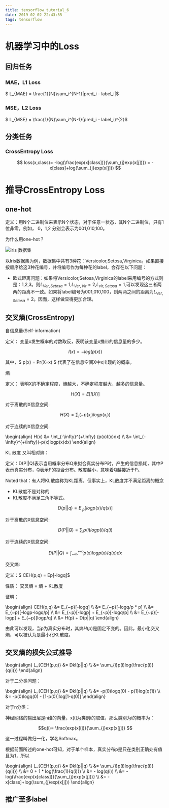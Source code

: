 ```yaml
---
title: tensorflow_tutorial_6
date: 2019-02-02 22:43:55
tags: tensorflow
---
```


# 机器学习中的Loss

## 回归任务

### MAE，L1 Loss

$ L_{MAE} = \frac{1}{N}\sum_i^{N-1}|pred_i - label_i|$

### MSE，L2 Loss

$ L_{MSE} = \frac{1}{N}\sum_i^{N-1}(pred_i - label_i)^{2}$

## 分类任务

### CrossEntropy Loss

$$ loss(x,class)= -log(\frac{exp(x[class])}{\sum_{j}exp(x[j])}) = -x[class]+log(\sum_{j}exp(x[j])) $$


# 推导CrossEntropy Loss

## one-hot 

定义：用N个二进制位来表示N个状态，对于任意一状态，其N个二进制位，只有1位非零。例如， 0，1,2 分别会表示为001,010,100。

为什么用one-hot？

![Iris 数据集](1.jpeg)

以Iris数据集为例，数据集中共有3种花：Versicolor,Setosa,Virginica。如果直接按顺序给这3种花编号，并将编号作为每种花的label，会存在以下问题：
+ 欧式距离问题：如果将Versicolor,Setosa,Virginica的label采用编号的方式则是：1,2,3。则$L_{Ver,Setosa}=1$,$L_{Ver,Vir}=2$,$L_{vir,Setosa}=1$,可以发现这三者两两的距离不一致。如果将label编号为001,010,100，则两两之间的距离为$L_{Ver,Setosa}=2$。因而，这样做显得更加合理。

## 交叉熵(CrossEntropy)

自信息量(Self-information)

定义： 变量x发生概率的对数取反，表明该变量x携带的信息量的多少。

$$ I(x) = - log(p(x))$$

其中，$ p(x) = Pr(X=x) $ 代表了在信息空间X中x出现的的概率。
 

熵

定义： 表明X的不确定程度，熵越大，不确定程度越大，越多的信息量。

$$H(X) = E[I(X)]$$

对于离散的X信息空间:

$$H(X) = \sum_{i} (-p(x_i)logp(x_i)) $$

对于连续的X信息空间:

\begin{align} 
H(x) &= \int_{-\infty}^{+\infty} (p(x)I(x)dx) \\\\
 &= \int_{-\infty}^{+\infty}(-p(x)logp(x)dx)
\end{align}  

KL 散度 又叫相对熵：

定义：D(P||Q)表示当用概率分布Q来拟合真实分布P时，产生的信息损耗，其中P表示真实分布，Q表示P的拟合分布。散度越小，意味着Q越接近于P。           

Noted that：有人将KL散度称为KL距离，但事实上，KL散度并不满足距离的概念
+ KL散度不是对称的
+ KL散度不满足三角不等式。

$$ D(p||q) =  E_{~p}[log{p(x)/q(x)}]$$

对于离散的X信息空间:

$$D(P||Q)=\sum_{i} p(i)logp(i)/q(i)$$

对于连续的X信息空间:

$$D(P||Q)=\int_{-\infty}^{+\infty} p(x)logp(x)/q(x)dx$$

交叉熵: 

定义：$ CEH(p,q) = Ep[-logq]$

性质： 交叉熵 = 熵 + KL散度

证明： 

\begin{align} 
CEH(p,q) &=  E_{~p}[-logq] \\\\
&= E_{~p}[-logq/p * p] \\\\
&= E_{~p}[-logp-logq/p] \\\\
&= E_{~p}[-logp] + E_{~p}[-logq/p] \\\\
&= E_{~p}[-logp] + E_{~p}[logp/q] \\\\
&= H(p) + D(p||q)
\end{align}

由此可以发现，当p为真实分布时，其熵$H(p)$是固定不变的。因此，最小化交叉熵，可以被认为是最小化KL散度。            


## 交叉熵的损失公式推导

\begin{align} 
L_{CEH(p,q)} &= Dkl(p||q) \\\\
&= \sum_{i}p(i)log(\frac{p(i)}{q(i)}) 
\end{align}

对于二分类问题：

\begin{align} 
L_{CEH(p,q)} &= Dkl(p||q) \\\\
&= -p(0)logq(0) - p(1)log(q(1)) \\\\
&= -p(0)logq(0) - [1-p(0)]log[1-q(0)]
\end{align}      

对于n分类：

神经网络的输出层是n维的向量，x[i]为类别i的取值，那么类别为i的概率为：

$$q(i)= \frac{exp(x[i])}{\sum_{j}exp(x[j])} $$

这一过程叫做归一化，学名Softmax。

根据前面所述的one-hot可知，对于单个样本，真实分布p是只在类别正确处有值且为1，所以



\begin{align} 
L_{CEH(p,q)} &= Dkl(p||q) \\\\
&= \sum_{i}p(i)log(\frac{p(i)}{q(i)}) \\\\
&= 0 +  1 * log(\frac{1}{q(i)}) \\\\
&= - log(q(i)) \\\\
&= - log(\frac{exp(x[class])}{\sum_{j}exp(x[j]))} \\\\
&= - x[class]+log(\sum_{j}exp(x[j])) 
\end{align} 
 
## 推广至多label
 